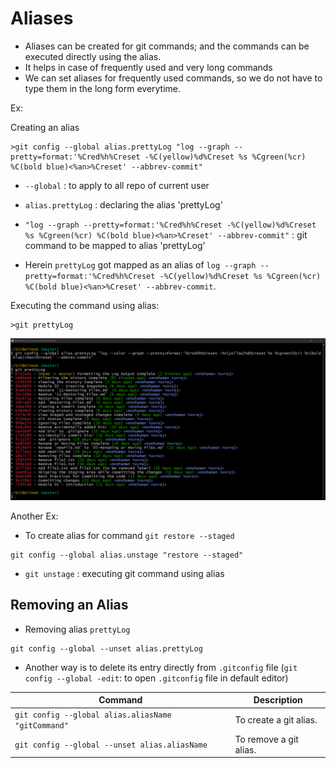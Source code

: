# Aliases

- Aliases can be created for git commands; and the commands can be executed directly using the alias.
- It helps in case of frequently used and very long commands
- We can set aliases for frequently used commands, so we do not have to type them in the long form everytime. 


Ex:

Creating an alias

```shell
>git config --global alias.prettyLog "log --graph --pretty=format:'%Cred%h%Creset -%C(yellow)%d%Creset %s %Cgreen(%cr) %C(bold blue)<%an>%Creset' --abbrev-commit"
```
- `--global` : to apply to all repo of current user
- `alias.prettyLog` : declaring the alias 'prettyLog'
- `"log --graph --pretty=format:'%Cred%h%Creset -%C(yellow)%d%Creset %s %Cgreen(%cr) %C(bold blue)<%an>%Creset' --abbrev-commit"` : git command to be mapped to alias 'prettyLog'

- Herein `prettyLog` got mapped as an alias of `log --graph --pretty=format:'%Cred%h%Creset -%C(yellow)%d%Creset %s %Cgreen(%cr) %C(bold blue)<%an>%Creset' --abbrev-commit`.

Executing the command using alias:

```shell
>git prettyLog
```
![](./images/Screenshot16.png)

Another Ex:
- To create alias for command `git restore --staged`
```shell
git config --global alias.unstage "restore --staged"
``` 
- `git unstage` : executing git command using alias

## Removing an Alias

- Removing alias `prettyLog`

```shell
git config --global --unset alias.prettyLog
```

- Another way is to delete its entry directly from `.gitconfig` file (`git config --global -edit`: to open `.gitconfig` file in default editor)

| Command                                             | Description                                                                    |
|-----------------------------------------------------|--------------------------------------------------------------------------------|
| `git config --global alias.aliasName "gitCommand"`  | To create a git alias.                                                         |
| `git config --global --unset alias.aliasName`       | To remove a git alias.                                                         |